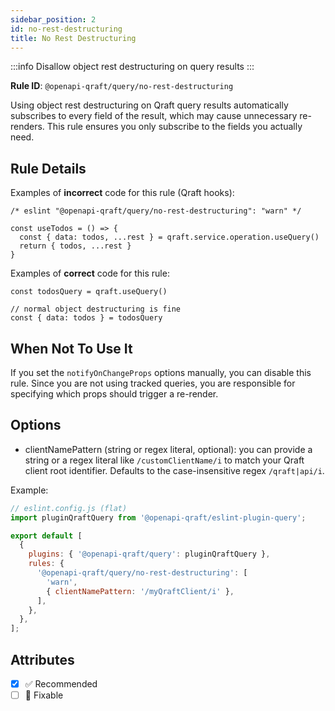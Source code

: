 ```yaml
---
sidebar_position: 2
id: no-rest-destructuring
title: No Rest Destructuring
---
```


:::info
Disallow object rest destructuring on query results
:::

**Rule ID**: `@openapi-qraft/query/no-rest-destructuring`

Using object rest destructuring on Qraft query results automatically subscribes to every field of the result, which may
cause unnecessary re-renders.
This rule ensures you only subscribe to the fields you actually need.

## Rule Details

Examples of **incorrect** code for this rule (Qraft hooks):

```tsx
/* eslint "@openapi-qraft/query/no-rest-destructuring": "warn" */

const useTodos = () => {
  const { data: todos, ...rest } = qraft.service.operation.useQuery()
  return { todos, ...rest }
}
```

Examples of **correct** code for this rule:

```tsx
const todosQuery = qraft.useQuery()

// normal object destructuring is fine
const { data: todos } = todosQuery
```

## When Not To Use It

If you set the `notifyOnChangeProps` options manually, you can disable this rule.
Since you are not using tracked queries, you are responsible for specifying which props should trigger a re-render.

## Options

- clientNamePattern (string or regex literal, optional): you can provide a string or a regex literal like
  `/customClientName/i` to match your Qraft client root identifier. Defaults to the case-insensitive regex
  `/qraft|api/i`.

Example:

```js
// eslint.config.js (flat)
import pluginQraftQuery from '@openapi-qraft/eslint-plugin-query';

export default [
  {
    plugins: { '@openapi-qraft/query': pluginQraftQuery },
    rules: {
      '@openapi-qraft/query/no-rest-destructuring': [
        'warn',
        { clientNamePattern: '/myQraftClient/i' },
      ],
    },
  },
];
```

## Attributes

- [x] ✅ Recommended
- [ ] 🔧 Fixable
